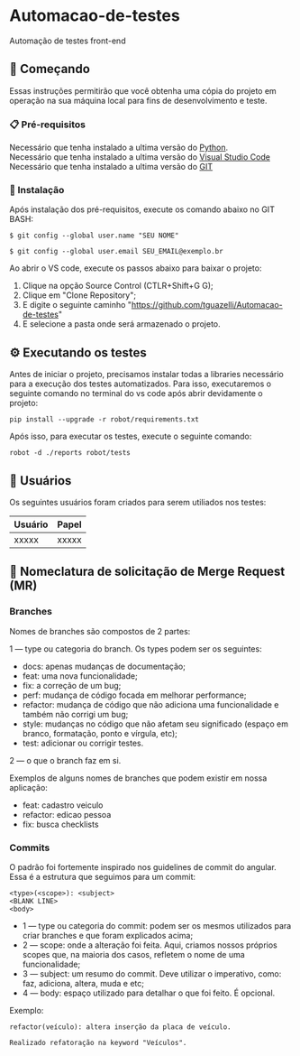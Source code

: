# Automacao-de-testes
Automação de testes front-end

## 🚀 Começando

Essas instruções permitirão que você obtenha uma cópia do projeto em operação na sua máquina local para fins de desenvolvimento e teste.

### 📋 Pré-requisitos

Necessário que tenha instalado a ultima versão do [Python](https://www.python.org/downloads/).<br>
Necessário que tenha instalado a ultima versão do [Visual Studio Code](https://code.visualstudio.com/download)<br>
Necessário que tenha instalado a ultima versão do [GIT](https://git-scm.com/downloads)

### 🔧 Instalação

Após instalação dos pré-requisitos, execute os comando abaixo no GIT BASH:
```
$ git config --global user.name "SEU NOME"
```
```
$ git config --global user.email SEU_EMAIL@exemplo.br
```

Ao abrir o VS code, execute os passos abaixo para baixar o projeto:
1) Clique na opção Source Control (CTLR+Shift+G G);
2) Clique em "Clone Repository";
3) E digite o seguinte caminho "https://github.com/tguazelli/Automacao-de-testes"
4) E selecione a pasta onde será armazenado o projeto.

## ⚙️ Executando os testes

Antes de iniciar o projeto, precisamos instalar todas a libraries necessário para a execução dos testes automatizados. Para isso, executaremos o seguinte comando no terminal do vs code após abrir devidamente o projeto:
```
pip install --upgrade -r robot/requirements.txt
```

Após isso, para executar os testes, execute o seguinte comando:
```
robot -d ./reports robot/tests
```


## 👥 Usuários
Os seguintes usuários foram criados para serem utiliados nos testes:

| Usuário | Papel |
| ------- | ----- |
| xxxxx | xxxxx |

## 📍 Nomeclatura de solicitação de Merge Request (MR)

### Branches

Nomes de branches são compostos de 2 partes:

1 — type ou categoria do branch. Os types podem ser os seguintes:
* docs: apenas mudanças de documentação;
* feat: uma nova funcionalidade;
* fix: a correção de um bug;
* perf: mudança de código focada em melhorar performance;
* refactor: mudança de código que não adiciona uma funcionalidade e também não corrigi um bug;
* style: mudanças no código que não afetam seu significado (espaço em branco, formatação, ponto e vírgula, etc);
* test: adicionar ou corrigir testes.  

2 — o que o branch faz em si.  

Exemplos de alguns nomes de branches que podem existir em nossa aplicação:  

* feat: cadastro veiculo
* refactor: edicao pessoa
* fix: busca checklists

### Commits

O padrão foi fortemente inspirado nos guidelines de commit do angular.
Essa é a estrutura que seguimos para um commit:
```
<type>(<scope>): <subject>  
<BLANK LINE>  
<body>
```

* 1 — type ou categoria do commit: podem ser os mesmos utilizados para criar branches e que foram explicados acima;
* 2 — scope: onde a alteração foi feita. Aqui, criamos nossos próprios scopes que, na maioria dos casos, refletem o nome de uma funcionalidade; 
* 3 — subject: um resumo do commit. Deve utilizar o imperativo, como: faz, adiciona, altera, muda e etc;
* 4 — body: espaço utilizado para detalhar o que foi feito. É opcional.

Exemplo:
```
refactor(veículo): altera inserção da placa de veículo.

Realizado refatoração na keyword "Veículos".
```
